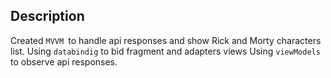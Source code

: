 ## Description
Created `MVVM `to handle api responses and show Rick and Morty characters list.
Using `databindig` to bid fragment and adapters views
Using `viewModels `to observe api responses.
